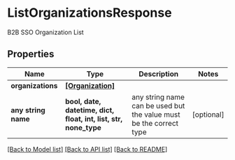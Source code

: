 # ListOrganizationsResponse

B2B SSO Organization List

## Properties
Name | Type | Description | Notes
------------ | ------------- | ------------- | -------------
**organizations** | [**[Organization]**](Organization.md) |  | 
**any string name** | **bool, date, datetime, dict, float, int, list, str, none_type** | any string name can be used but the value must be the correct type | [optional]

[[Back to Model list]](../README.md#documentation-for-models) [[Back to API list]](../README.md#documentation-for-api-endpoints) [[Back to README]](../README.md)


